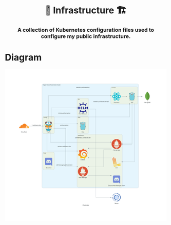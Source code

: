<h1 align="center">
  🏢 Infrastructure 🏗
</h1>

<h3 align="center">
  A collection of Kubernetes configuration files used to configure my public infrastructure.

  <!-- [![GitHub Workflow Status](https://img.shields.io/github/workflow/status/yukitsune/maestro/Build%20and%20Test)](https://github.com/yukitsune/maestro/actions?query=workflow:Build%20and%20Test)
  [![Go Report Card](https://goreportcard.com/badge/github.com/yukitsune/maestro)](https://goreportcard.com/report/github.com/yukitsune/maestro)
  [![License](https://img.shields.io/github/license/YuKitsune/Maestro)](https://github.com/YuKitsune/Maestro/blob/main/LICENSE)
  [![Latest Release](https://img.shields.io/github/v/release/YuKitsune/Maestro?include_prereleases)](https://github.com/YuKitsune/Maestro/releases) -->
</h3>

# Diagram
![Diagram](./overview.png)
